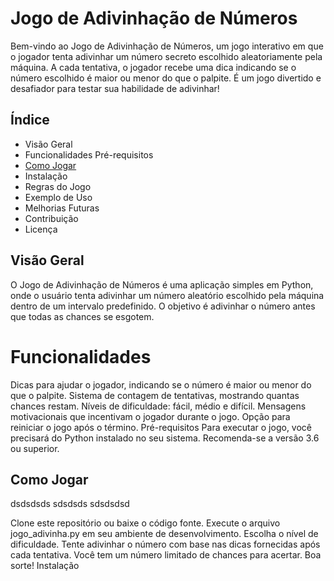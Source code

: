 # Jogo de Adivinhação de Números
Bem-vindo ao Jogo de Adivinhação de Números, um jogo interativo em que o jogador tenta adivinhar um número secreto escolhido aleatoriamente pela máquina. A cada tentativa, o jogador recebe uma dica indicando se o número escolhido é maior ou menor do que o palpite. É um jogo divertido e desafiador para testar sua habilidade de adivinhar!

## Índice
* Visão Geral 
* Funcionalidades
Pré-requisitos
* [Como Jogar](https://github.com/lsmatias/advinhacao/blob/main/README.md#como-jogar)
* Instalação
* Regras do Jogo
* Exemplo de Uso
* Melhorias Futuras
* Contribuição
* Licença
## Visão Geral
O Jogo de Adivinhação de Números é uma aplicação simples em Python, onde o usuário tenta adivinhar um número aleatório escolhido pela máquina dentro de um intervalo predefinido. O objetivo é adivinhar o número antes que todas as chances se esgotem.

# Funcionalidades
Dicas para ajudar o jogador, indicando se o número é maior ou menor do que o palpite.
Sistema de contagem de tentativas, mostrando quantas chances restam.
Níveis de dificuldade: fácil, médio e difícil.
Mensagens motivacionais que incentivam o jogador durante o jogo.
Opção para reiniciar o jogo após o término.
Pré-requisitos
Para executar o jogo, você precisará do Python instalado no seu sistema. Recomenda-se a versão 3.6 ou superior.

## Como Jogar
dsdsdsds
sdsdsds
sdsdsdsd

Clone este repositório ou baixe o código fonte.
Execute o arquivo jogo_adivinha.py em seu ambiente de desenvolvimento.
Escolha o nível de dificuldade.
Tente adivinhar o número com base nas dicas fornecidas após cada tentativa.
Você tem um número limitado de chances para acertar. Boa sorte!
Instalação
